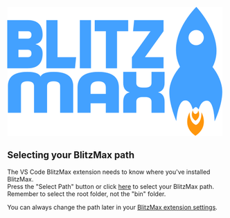 ![BlitzMax Logo](../media/blitzmax_title.svg)

## Selecting your BlitzMax path

The VS Code BlitzMax extension needs to know where you've installed BlitzMax.\
Press the "Select Path" button or click [here](command:blitzmax.pickBlitzMaxPath) to select your BlitzMax path.\
Remember to select the root folder, not the "bin" folder.

You can always change the path later in your [BlitzMax extension settings](command:blitzmax.settings).
